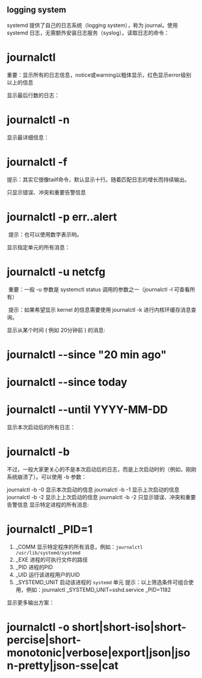 ## logging system

systemd 提供了自己的日志系统（logging system），称为 journal。使用 systemd 日志，无需额外安装日志服务（syslog）。读取日志的命令：

# journalctl 
​ 重要：显示所有的日志信息，notice或warning以粗体显示，红色显示error级别以上的信息

显示最后行数的日志：

# journalctl -n
显示最详细信息：

# journalctl -f
​ 提示：其实它很像tailf命令，默认显示十行。随着匹配日志的增长而持续输出。

只显示错误、冲突和重要告警信息

# journalctl -p err..alert
​ 提示：也可以使用数字表示哟。

显示指定单元的所有消息：

# journalctl -u netcfg
​ 重要：一般 -u 参数是 systemctl status 调用的参数之一（journalctl -l 可查看所有）

​ 提示：如果希望显示 kernel 的信息需要使用 journalctl -k 进行内核环缓存消息查询。

显示从某个时间 ( 例如 20分钟前 ) 的消息:

# journalctl --since "20 min ago"
# journalctl --since today
# journalctl --until YYYY-MM-DD 
显示本次启动后的所有日志：

# journalctl -b
不过，一般大家更关心的不是本次启动后的日志，而是上次启动时的（例如，刚刚系统崩溃了）。可以使用 -b 参数：

journalctl -b -0 显示本次启动的信息
journalctl -b -1 显示上次启动的信息
journalctl -b -2 显示上上次启动的信息
journalctl -b -2 只显示错误、冲突和重要告警信息
显示特定进程的所有消息:

# journalctl _PID=1
1. \_COMM 显示特定程序的所有消息，例如：``journalctl /usr/lib/systemd/systemd``
2. \_EXE 进程的可执行文件的路径
3. \_PID 进程的PID
4. \_UID 运行该进程用户的UID
5. _SYSTEMD_UNIT 启动该进程的 `systemd` 单元
​ 提示：以上筛选条件可组合使用，例如：journalctl _SYSTEMD_UNIT=sshd.service _PID=1182

显示更多输出方案：

# journalctl -o short|short-iso|short-percise|short-monotonic|verbose|export|json|json-pretty|json-sse|cat
